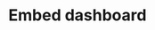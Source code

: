 ---
title: 'Embed dashboard'
sidebar_label: '[Concept] Embed dashboard'
sidebar_position: 11
hide_table_of_contents: false
---